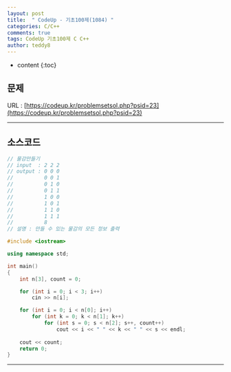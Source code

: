 ```yaml
---
layout: post   
title:  " CodeUp - 기초100제(1084) "
categories: C/C++
comments: true
tags: CodeUp 기초100제 C C++
author: teddy8  
---
```

* content
{:toc}

## 문제
URL : [https://codeup.kr/problemsetsol.php?psid=23](https://codeup.kr/problemsetsol.php?psid=23)

---

## 소스코드
``` cpp
// 물감만들기
// input  : 2 2 2
// output : 0 0 0
//			0 0 1
//			0 1 0
//			0 1 1
//			1 0 0
//			1 0 1
//			1 1 0
//			1 1 1
//			8
// 설명 : 만들 수 있는 물감의 모든 정보 출력

#include <iostream>

using namespace std;

int main()
{
	int n[3], count = 0;

	for (int i = 0; i < 3; i++)
		cin >> n[i];

	for (int i = 0; i < n[0]; i++)
		for (int k = 0; k < n[1]; k++)
			for (int s = 0; s < n[2]; s++, count++)
				cout << i << " " << k << " " << s << endl;
	
	cout << count;
	return 0;
}
```

---
